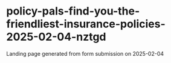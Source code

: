 # policy-pals-find-you-the-friendliest-insurance-policies-2025-02-04-nztgd
Landing page generated from form submission on 2025-02-04
